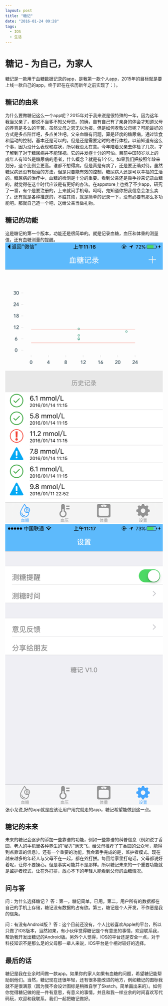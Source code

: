 ```yaml
---
layout: post
title: "糖记"
date: "2016-01-24 09:28"
tags:
  - IOS
  - 生活
---
```

# 糖记 - 为自己，为家人
糖记是一款用于血糖数据记录的app，是我第一款个人app，2015年的目标就是要上线一款自己的app，终于赶在在农历新年之前实现了：）。

## 糖记的由来
为什么要做糖记这么一个app呢？2015年对于我来说是很特殊的一年，因为这年我当父亲了，都说不当爹不知父母恩。的确，自有自己有了亲身的体会才知道父母的养育是多么的辛苦。虽然父母之恩无以为报，但是如何孝敬父母呢？可能最好的方式是多点陪伴吧，多点关注吧。父亲血糖有问题，算是轻度的糖尿病。通过饮食和运动的控制，基本还是可以的。但是还是需要定时的进行体检。以前知道有这么个事，因为没什么表现和症状，所以我没太在意。今年陪着父亲去体检了几次，才了解到了对于糖尿病并不能轻视。它的并发症十分的可怕。目前中国18岁以上的成年人有10%是糖尿病的患者，什么概念？就是有1个亿。如果我们把按照年龄来划分，这个比例会更高。谁都不想得病，但是真是有病了，还是要正确对待。虽然糖尿病还没有根治的方法，但是只要能有效的控制，糖尿病人还是可以幸福的生活的。糖尿病的治疗中，血糖的检测是十分的重要。看到父亲还是靠手抄来记录血糖的，就觉得在这个时代应该是有更好的办法。在appstore上也找了不少app，研究了一番，有个是要注册的，上来就问手机号。呵呵，鬼知道你把我信息会怎么卖了。还有就是各种推送的，不胜其烦，就是简单的记录一下，没有必要有那么多功能吧。那就自己造一个吧，送给父亲当做礼物。

## 糖记的功能
这是糖记的第一个版本，功能还是很简单的。就是记录血糖，血压和体重的测量值，还有血糖测量的提醒。
![糖记-1](/resources/img/tj-1.PNG)
![糖记-2](/resources/img/tj-4.PNG)
张小龙说,好的app就是应该让用户用完就走的app，糖记希望能做到这一点。

## 糖记的未来
未来的糖记会逐步的添加一些靠谱的功能，例如一些靠谱的科普信息（例如说丁香园，老人的手机里各种养生的“秘方”满天飞，给父母推荐了丁香园的公众号，能得到点靠谱的信息）。还有一个重要的功能，我会着手完成的是，监护者模式。现在越来越多的年轻人与父母不在一起，都在外打拼。每回给家里打电话，父母都说好着呢，让你不要操心。但是事实可能并不是那样。所以糖记未来的一个重要功能就是监护者模式，让在外打拼，放心不下的年轻人能看到父母的血糖情况。

## 问与答
问：为什么选择糖记？
答：第一，糖记简单，已用。第二，用户所有的数据都在自己的手机上存储，糖记没有数据的占有欲。第三，糖记是个人开发，不作恶是我的信条。

问：有没有Android版？
答：这个目前还没有，个人比较喜欢Apple的平台，所以只做了IOS版本，当然如果，有小伙伴觉得糖记是个有意思的事情，欢迎联系我，帮助我开发出糖记的Android版。另外个人觉得，IOS的平台还是安全一点，对于科技知识不是那么足的父母那一辈人来说，IOS平台是个相对较好的选择。

## 最后的话
糖记是我在业余时间做一款app。如果你的家人如果有血糖的问题，希望糖记能帮助到他们。当然，糖记现在还很年轻，还有很多能改进的地方，例如糖记的图标我就不是很满意（因为我不会设计图标是稍微自学了Sketch，简单画出来的）。如何你觉得糖记做的是一件有意思，有意义的事情，并且和我一样业余的时间喜欢写代码玩，欢迎和我联系，我们一起把糖记做好。
